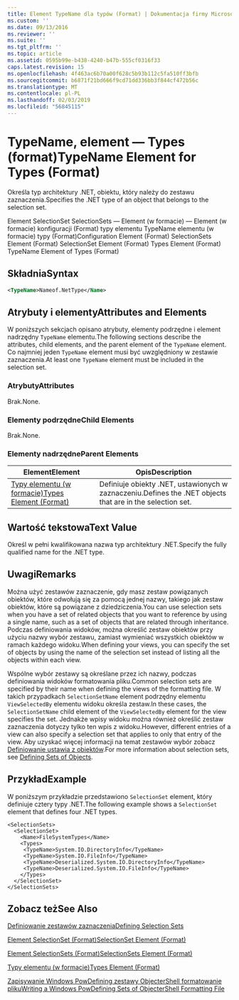 ```yaml
---
title: Element TypeName dla typów (Format) | Dokumentacja firmy Microsoft
ms.custom: ''
ms.date: 09/13/2016
ms.reviewer: ''
ms.suite: ''
ms.tgt_pltfrm: ''
ms.topic: article
ms.assetid: 0595b99e-b438-4240-b47b-555cf0316f33
caps.latest.revision: 15
ms.openlocfilehash: 4f463ac6b70a00f628c5b93b112c5fa510ff3bfb
ms.sourcegitcommit: b6871f21bd666f9cd71dd336bb3f844cf472b56c
ms.translationtype: MT
ms.contentlocale: pl-PL
ms.lasthandoff: 02/03/2019
ms.locfileid: "56845115"
---
```

# <a name="typename-element-for-types-format"></a><span data-ttu-id="a2433-102">TypeName, element — Types (format)</span><span class="sxs-lookup"><span data-stu-id="a2433-102">TypeName Element for Types (Format)</span></span>

<span data-ttu-id="a2433-103">Określa typ architektury .NET, obiektu, który należy do zestawu zaznaczenia.</span><span class="sxs-lookup"><span data-stu-id="a2433-103">Specifies the .NET type of an object that belongs to the selection set.</span></span>

<span data-ttu-id="a2433-104">Element SelectionSet SelectionSets — Element (w formacie) — Element (w formacie) konfiguracji (Format) typy elementu TypeName elementu (w formacie) typy (Format)</span><span class="sxs-lookup"><span data-stu-id="a2433-104">Configuration Element (Format) SelectionSets Element (Format) SelectionSet Element (Format) Types Element (Format) TypeName Element of Types (Format)</span></span>

## <a name="syntax"></a><span data-ttu-id="a2433-105">Składnia</span><span class="sxs-lookup"><span data-stu-id="a2433-105">Syntax</span></span>

```xml
<TypeName>Nameof.NetType</Name>
```

## <a name="attributes-and-elements"></a><span data-ttu-id="a2433-106">Atrybuty i elementy</span><span class="sxs-lookup"><span data-stu-id="a2433-106">Attributes and Elements</span></span>

<span data-ttu-id="a2433-107">W poniższych sekcjach opisano atrybuty, elementy podrzędne i element nadrzędny `TypeName` elementu.</span><span class="sxs-lookup"><span data-stu-id="a2433-107">The following sections describe the attributes, child elements, and the parent element of the `TypeName` element.</span></span> <span data-ttu-id="a2433-108">Co najmniej jeden `TypeName` element musi być uwzględniony w zestawie zaznaczenia.</span><span class="sxs-lookup"><span data-stu-id="a2433-108">At least one `TypeName` element must be included in the selection set.</span></span>

### <a name="attributes"></a><span data-ttu-id="a2433-109">Atrybuty</span><span class="sxs-lookup"><span data-stu-id="a2433-109">Attributes</span></span>

<span data-ttu-id="a2433-110">Brak.</span><span class="sxs-lookup"><span data-stu-id="a2433-110">None.</span></span>

### <a name="child-elements"></a><span data-ttu-id="a2433-111">Elementy podrzędne</span><span class="sxs-lookup"><span data-stu-id="a2433-111">Child Elements</span></span>

<span data-ttu-id="a2433-112">Brak.</span><span class="sxs-lookup"><span data-stu-id="a2433-112">None.</span></span>

### <a name="parent-elements"></a><span data-ttu-id="a2433-113">Elementy nadrzędne</span><span class="sxs-lookup"><span data-stu-id="a2433-113">Parent Elements</span></span>

|<span data-ttu-id="a2433-114">Element</span><span class="sxs-lookup"><span data-stu-id="a2433-114">Element</span></span>|<span data-ttu-id="a2433-115">Opis</span><span class="sxs-lookup"><span data-stu-id="a2433-115">Description</span></span>|
|-------------|-----------------|
|[<span data-ttu-id="a2433-116">Typy elementu (w formacie)</span><span class="sxs-lookup"><span data-stu-id="a2433-116">Types Element (Format)</span></span>](./types-element-for-selectionset-format.md)|<span data-ttu-id="a2433-117">Definiuje obiekty .NET, ustawionych w zaznaczeniu.</span><span class="sxs-lookup"><span data-stu-id="a2433-117">Defines the .NET objects that are in the selection set.</span></span>|

## <a name="text-value"></a><span data-ttu-id="a2433-118">Wartość tekstowa</span><span class="sxs-lookup"><span data-stu-id="a2433-118">Text Value</span></span>

<span data-ttu-id="a2433-119">Określ w pełni kwalifikowana nazwa typ architektury .NET.</span><span class="sxs-lookup"><span data-stu-id="a2433-119">Specify the fully qualified name for the .NET type.</span></span>

## <a name="remarks"></a><span data-ttu-id="a2433-120">Uwagi</span><span class="sxs-lookup"><span data-stu-id="a2433-120">Remarks</span></span>

<span data-ttu-id="a2433-121">Można użyć zestawów zaznaczenie, gdy masz zestaw powiązanych obiektów, które odwołują się za pomocą jednej nazwy, takiego jak zestaw obiektów, które są powiązane z dziedziczenia.</span><span class="sxs-lookup"><span data-stu-id="a2433-121">You can use selection sets when you have a set of related objects that you want to reference by using a single name, such as a set of objects that are related through inheritance.</span></span> <span data-ttu-id="a2433-122">Podczas definiowania widoków, można określić zestaw obiektów przy użyciu nazwy wybór zestawu, zamiast wymieniać wszystkich obiektów w ramach każdego widoku.</span><span class="sxs-lookup"><span data-stu-id="a2433-122">When defining your views, you can specify the set of objects by using the name of the selection set instead of listing all the objects within each view.</span></span>

<span data-ttu-id="a2433-123">Wspólne wybór zestawy są określane przez ich nazwy, podczas definiowania widoków formatowania pliku.</span><span class="sxs-lookup"><span data-stu-id="a2433-123">Common selection sets are specified by their name when defining the views of the formatting file.</span></span> <span data-ttu-id="a2433-124">W takich przypadkach `SelectionSetName` element podrzędny elementu `ViewSelectedBy` elementu widoku określa zestaw.</span><span class="sxs-lookup"><span data-stu-id="a2433-124">In these cases, the `SelectionSetName` child element of the `ViewSelectedBy` element for the view specifies the set.</span></span> <span data-ttu-id="a2433-125">Jednakże wpisy widoku można również określić zestaw zaznaczenia dotyczy tylko ten wpis z widoku.</span><span class="sxs-lookup"><span data-stu-id="a2433-125">However, different entries of a view can also specify a selection set that applies to only that entry of the view.</span></span> <span data-ttu-id="a2433-126">Aby uzyskać więcej informacji na temat zestawów wybór zobacz [Definiowanie ustawia z obiektów](./defining-selection-sets.md).</span><span class="sxs-lookup"><span data-stu-id="a2433-126">For more information about selection sets, see [Defining Sets of Objects](./defining-selection-sets.md).</span></span>

## <a name="example"></a><span data-ttu-id="a2433-127">Przykład</span><span class="sxs-lookup"><span data-stu-id="a2433-127">Example</span></span>

<span data-ttu-id="a2433-128">W poniższym przykładzie przedstawiono `SelectionSet` element, który definiuje cztery typy .NET.</span><span class="sxs-lookup"><span data-stu-id="a2433-128">The following example shows a `SelectionSet` element that defines four .NET types.</span></span>

```
<SelectionSets>
  <SelectionSet>
    <Name>FileSystemTypes</Name>
    <Types>
     <TypeName>System.IO.DirectoryInfo</TypeName>
     <TypeName>System.IO.FileInfo</TypeName>
     <TypeName>Deserialized.System.IO.DirectoryInfo</TypeName>
     <TypeName>Deserialized.System.IO.FileInfo</TypeName>
    </Types>
  </SelectionSet>
</SelectionSets>
```

## <a name="see-also"></a><span data-ttu-id="a2433-129">Zobacz też</span><span class="sxs-lookup"><span data-stu-id="a2433-129">See Also</span></span>

[<span data-ttu-id="a2433-130">Definiowanie zestawów zaznaczenia</span><span class="sxs-lookup"><span data-stu-id="a2433-130">Defining Selection Sets</span></span>](./defining-selection-sets.md)

[<span data-ttu-id="a2433-131">Element SelectionSet (Format)</span><span class="sxs-lookup"><span data-stu-id="a2433-131">SelectionSet Element (Format)</span></span>](./selectionset-element-format.md)

[<span data-ttu-id="a2433-132">Element SelectionSets (Format)</span><span class="sxs-lookup"><span data-stu-id="a2433-132">SelectionSets Element (Format)</span></span>](./selectionsets-element-format.md)

[<span data-ttu-id="a2433-133">Typy elementu (w formacie)</span><span class="sxs-lookup"><span data-stu-id="a2433-133">Types Element (Format)</span></span>](./types-element-for-selectionset-format.md)

[<span data-ttu-id="a2433-134">Zapisywanie Windows PowDefining zestawy ObjecterShell formatowanie pliku</span><span class="sxs-lookup"><span data-stu-id="a2433-134">Writing a Windows PowDefining Sets of ObjecterShell Formatting File</span></span>](./writing-a-powershell-formatting-file.md)
